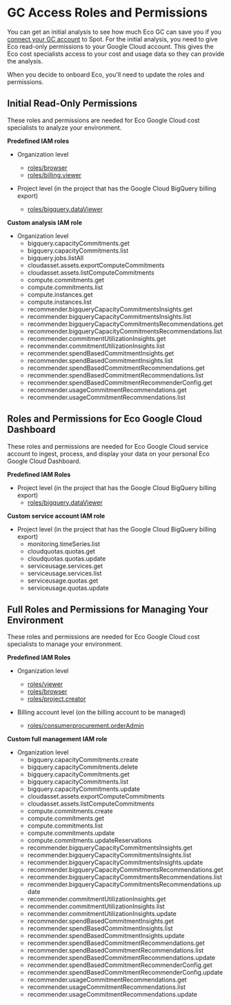 <meta name="robots" content="noindex">

# GC Access Roles and Permissions

You can get an initial analysis to see how much Eco GC can save you if you [connect your GC account](eco/getting-started/gettingstarted-gc) to Spot. For the initial analysis, you need to give Eco read-only permissions to your Google Cloud account. This gives the Eco cost specialists access to your cost and usage data so they can provide the analysis.

When you decide to onboard Eco, you'll need to update the roles and permissions.

## Initial Read-Only Permissions 

These roles and permissions are needed for Eco Google Cloud cost specialists to analyze your environment.

**Predefined IAM roles**

* Organization level
   * [roles/browser](https://cloud.google.com/resource-manager/docs/access-control-org#browser)
   * [roles/billing.viewer](https://cloud.google.com/billing/docs/how-to/billing-access#billing.viewer)

* Project level (in the project that has the Google Cloud BigQuery billing export)
   * [roles/bigquery.dataViewer](https://cloud.google.com/bigquery/docs/access-control#bigquery.dataViewer)

**Custom analysis IAM role**

* Organization level
   * bigquery.capacityCommitments.get
   * bigquery.capacityCommitments.list
   * bigquery.jobs.listAll
   * cloudasset.assets.exportComputeCommitments
   * cloudasset.assets.listComputeCommitments
   * compute.commitments.get
   * compute.commitments.list
   * compute.instances.get
   * compute.instances.list
   * recommender.bigqueryCapacityCommitmentsInsights.get
   * recommender.bigqueryCapacityCommitmentsInsights.list
   * recommender.bigqueryCapacityCommitmentsRecommendations.get
   * recommender.bigqueryCapacityCommitmentsRecommendations.list
   * recommender.commitmentUtilizationInsights.get
   * recommender.commitmentUtilizationInsights.list
   * recommender.spendBasedCommitmentInsights.get
   * recommender.spendBasedCommitmentInsights.list
   * recommender.spendBasedCommitmentRecommendations.get
   * recommender.spendBasedCommitmentRecommendations.list
   * recommender.spendBasedCommitmentRecommenderConfig.get
   * recommender.usageCommitmentRecommendations.get
   * recommender.usageCommitmentRecommendations.list
 

## Roles and Permissions for Eco Google Cloud Dashboard

These roles and permissions are needed for Eco Google Cloud service account to ingest, process, and display your data on your personal Eco Google Cloud Dashboard.

**Predefined IAM Roles**

* Project level (in the project that has the Google Cloud BigQuery billing export)
   * [roles/bigquery.dataViewer](https://cloud.google.com/bigquery/docs/access-control#bigquery.dataViewer)

**Custom service account IAM role**

* Project level (in the project that has the Google Cloud BigQuery billing export)
   * monitoring.timeSeries.list
   * cloudquotas.quotas.get
   * cloudquotas.quotas.update
   * serviceusage.services.get
   * serviceusage.services.list
   * serviceusage.quotas.get
   * serviceusage.quotas.update

## Full Roles and Permissions for Managing Your Environment

These roles and permissions are needed for Eco Google Cloud cost specialists to manage your environment.

**Predefined IAM Roles**

* Organization level
   * [roles/viewer](https://cloud.google.com/iam/docs/understanding-roles#legacy-basic)
   * [roles/browser](https://cloud.google.com/resource-manager/docs/access-control-org#browser)
   * [roles/project.creator](https://cloud.google.com/iam/docs/understanding-roles#resourcemanager.projectCreator)
 
* Billing account level (on the billing account to be managed)
   * [roles/consumerprocurement.orderAdmin](https://cloud.google.com/marketplace/docs/access-control#consumerprocurement.orderAdmin)

**Custom full management IAM role**

* Organization level
   * bigquery.capacityCommitments.create
   * bigquery.capacityCommitments.delete
   * bigquery.capacityCommitments.get
   * bigquery.capacityCommitments.list
   * bigquery.capacityCommitments.update
   * cloudasset.assets.exportComputeCommitments
   * cloudasset.assets.listComputeCommitments
   * compute.commitments.create
   * compute.commitments.get
   * compute.commitments.list
   * compute.commitments.update
   * compute.commitments.updateReservations
   * recommender.bigqueryCapacityCommitmentsInsights.get
   * recommender.bigqueryCapacityCommitmentsInsights.list
   * recommender.bigqueryCapacityCommitmentsInsights.update
   * recommender.bigqueryCapacityCommitmentsRecommendations.get
   * recommender.bigqueryCapacityCommitmentsRecommendations.list
   * recommender.bigqueryCapacityCommitmentsRecommendations.update
   * recommender.commitmentUtilizationInsights.get
   * recommender.commitmentUtilizationInsights.list
   * recommender.commitmentUtilizationInsights.update
   * recommender.spendBasedCommitmentInsights.get
   * recommender.spendBasedCommitmentInsights.list
   * recommender.spendBasedCommitmentInsights.update
   * recommender.spendBasedCommitmentRecommendations.get
   * recommender.spendBasedCommitmentRecommendations.list
   * recommender.spendBasedCommitmentRecommendations.update
   * recommender.spendBasedCommitmentRecommenderConfig.get
   * recommender.spendBasedCommitmentRecommenderConfig.update
   * recommender.usageCommitmentRecommendations.get
   * recommender.usageCommitmentRecommendations.list
   * recommender.usageCommitmentRecommendations.update
